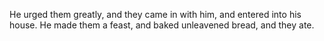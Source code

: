 He urged them greatly, and they came in with him, and entered into his house. He made them a feast, and baked unleavened bread, and they ate.